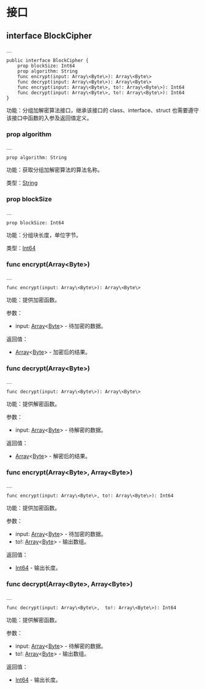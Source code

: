 
# 接口

## interface BlockCipher
    
    __
    
    public interface BlockCipher {
        prop blockSize: Int64
        prop algorithm: String
        func encrypt(input: Array\<Byte\>): Array\<Byte\>
        func decrypt(input: Array\<Byte\>): Array\<Byte\>
        func encrypt(input: Array\<Byte\>, to!: Array\<Byte\>): Int64
        func decrypt(input: Array\<Byte\>, to!: Array\<Byte\>): Int64
    }
    
功能：分组加解密算法接口，继承该接口的 class、interface、struct 也需要遵守该接口中函数的入参及返回值定义。

### prop algorithm
    
    __
    
    prop algorithm: String
    
功能：获取分组加解密算法的算法名称。

类型：[String](https://docs.cangjie-lang.cn/docs/1.0.1/libs/std/core/core_package_api/core_package_structs.html#struct-string)

### prop blockSize
    
    __
    
    prop blockSize: Int64
    
功能：分组块长度，单位字节。

类型：[Int64](https://docs.cangjie-lang.cn/docs/1.0.1/libs/std/core/core_package_api/core_package_intrinsics.html#int64)

### func encrypt\(Array\<Byte\>\)
    
    __
    
    func encrypt(input: Array\<Byte\>): Array\<Byte\>
    
功能：提供加密函数。

参数：

  * input: [Array](https://docs.cangjie-lang.cn/docs/1.0.1/libs/std/core/core_package_api/core_package_structs.html#struct-arrayt)<[Byte](https://docs.cangjie-lang.cn/docs/1.0.1/libs/std/core/core_package_api/core_package_types.html#type-byte)> \- 待加密的数据。

返回值：

  * [Array](https://docs.cangjie-lang.cn/docs/1.0.1/libs/std/core/core_package_api/core_package_structs.html#struct-arrayt)<[Byte](https://docs.cangjie-lang.cn/docs/1.0.1/libs/std/core/core_package_api/core_package_types.html#type-byte)> \- 加密后的结果。

### func decrypt\(Array\<Byte\>\)
    
    __
    
    func decrypt(input: Array\<Byte\>): Array\<Byte\>
    
功能：提供解密函数。

参数：

  * input: [Array](https://docs.cangjie-lang.cn/docs/1.0.1/libs/std/core/core_package_api/core_package_structs.html#struct-arrayt)<[Byte](https://docs.cangjie-lang.cn/docs/1.0.1/libs/std/core/core_package_api/core_package_types.html#type-byte)> \- 待解密的数据。

返回值：

  * [Array](https://docs.cangjie-lang.cn/docs/1.0.1/libs/std/core/core_package_api/core_package_structs.html#struct-arrayt)<[Byte](https://docs.cangjie-lang.cn/docs/1.0.1/libs/std/core/core_package_api/core_package_types.html#type-byte)> \- 解密后的结果。

### func encrypt\(Array\<Byte\>, Array\<Byte\>\)
    
    __
    
    func encrypt(input: Array\<Byte\>, to!: Array\<Byte\>): Int64
    
功能：提供加密函数。

参数：

  * input: [Array](https://docs.cangjie-lang.cn/docs/1.0.1/libs/std/core/core_package_api/core_package_structs.html#struct-arrayt)<[Byte](https://docs.cangjie-lang.cn/docs/1.0.1/libs/std/core/core_package_api/core_package_types.html#type-byte)> \- 待加密的数据。
  * to\!: [Array](https://docs.cangjie-lang.cn/docs/1.0.1/libs/std/core/core_package_api/core_package_structs.html#struct-arrayt)<[Byte](https://docs.cangjie-lang.cn/docs/1.0.1/libs/std/core/core_package_api/core_package_types.html#type-byte)> \- 输出数组。

返回值：

  * [Int64](https://docs.cangjie-lang.cn/docs/1.0.1/libs/std/core/core_package_api/core_package_intrinsics.html#int64) \- 输出长度。

### func decrypt\(Array\<Byte\>, Array\<Byte\>\)
    
    __
    
    func decrypt(input: Array\<Byte\>,  to!: Array\<Byte\>): Int64
    
功能：提供解密函数。

参数：

  * input: [Array](https://docs.cangjie-lang.cn/docs/1.0.1/libs/std/core/core_package_api/core_package_structs.html#struct-arrayt)<[Byte](https://docs.cangjie-lang.cn/docs/1.0.1/libs/std/core/core_package_api/core_package_types.html#type-byte)> \- 待解密的数据。
  * to\!: [Array](https://docs.cangjie-lang.cn/docs/1.0.1/libs/std/core/core_package_api/core_package_structs.html#struct-arrayt)<[Byte](https://docs.cangjie-lang.cn/docs/1.0.1/libs/std/core/core_package_api/core_package_types.html#type-byte)> \- 输出数组。

返回值：

  * [Int64](https://docs.cangjie-lang.cn/docs/1.0.1/libs/std/core/core_package_api/core_package_intrinsics.html#int64) \- 输出长度。